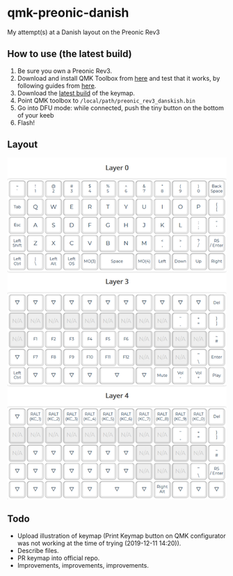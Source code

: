 # qmk-preonic-danish
My attempt(s) at a Danish layout on the Preonic Rev3

## How to use (the latest build)
1. Be sure you own a Preonic Rev3.
1. Download and install QMK Toolbox from [here](https://github.com/qmk/qmk_toolbox/releases/latest) and test that it works, by following guides from [here](https://qmk.fm/toolbox/).
1. Download the [latest build](https://github.com/drasbeck/qmk-preonic-danish/blob/master/preonic_rev3_danskish.bin) of the keymap.
1. Point QMK toolbox to `/local/path/preonic_rev3_danskish.bin`
1. Go into DFU mode: while connected, push the tiny button on the bottom of your keeb
1. Flash!

## Layout
![keymap](./keymap.png)

## Todo
* Upload illustration of keymap (Print Keymap button on QMK configurator was not working at the time of trying (2019-12-11 14:20)).
* Describe files.
* PR keymap into official repo.
* Improvements, improvements, improvements.
